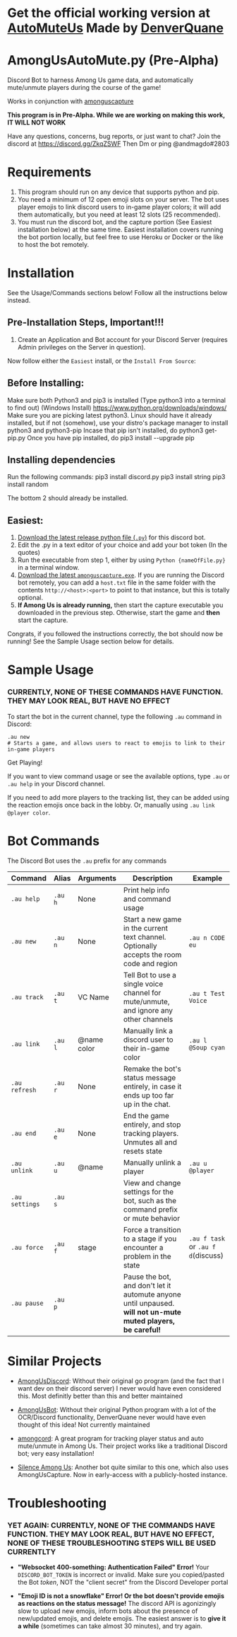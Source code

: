 # Get the official working version at [AutoMuteUs](https://github.com/denverquane/automuteus) Made by [DenverQuane](https://github.com/denverquane)
# AmongUsAutoMute.py (Pre-Alpha) 

Discord Bot to harness Among Us game data, and automatically mute/unmute players during the course of the game!

Works in conjunction with [amonguscapture](https://github.com/denverquane/amonguscapture)

**This program is in Pre-Alpha. While we are working on making this work, IT WILL NOT WORK**

Have any questions, concerns, bug reports, or just want to chat? Join the discord at https://discord.gg/ZkqZSWF Then Dm or ping @andmagdo#2803 

# Requirements

1. This program should run on any device that supports python and pip.
2. You need a minimum of 12 open emoji slots on your server. The bot uses player emojis to link discord users to in-game player colors; it will add them automatically, but you need at least 12 slots (25 recommended).
3. You must run the discord bot, and the capture portion (See Easiest installation below) at the same time. Easiest installation covers running the bot
portion locally, but feel free to use Heroku or Docker or the like to host the bot remotely.


# Installation

See the
Usage/Commands sections below! Follow all the instructions below instead.

## Pre-Installation Steps, Important!!!
1. Create an Application and Bot account for your Discord Server (requires Admin privileges on the Server in question).

Now follow either the `Easiest` install, or the `Install From Source`:

## Before Installing:
Make sure both Python3 and pip3 is installed (Type python3 into a terminal to find out)
(Windows Install) https://www.python.org/downloads/windows/ Make sure you are picking latest python3.
Linux should have it already installed, but if not (somehow), use your distro's package manager to install python3 and python3-pip
Incase that pip isn't installed, do python3 get-pip.py
Once you have pip installed, do pip3 install --upgrade pip

## Installing dependencies
Run the following commands:
pip3 install discord.py
pip3 install string
pip3 install random

The bottom 2 should already be installed.


## Easiest:
1. [Download the latest release python file (`.py`)](https://github.com/andmagdo/amongusdiscord.py/releases) for this discord bot.
2. Edit the .py in a text editor of your choice and add your bot token (In the quotes)
3. Run the executable from step 1, either by using `Python {nameOfFile.py}` in a terminal window.
4. [Download the latest `amonguscapture.exe`](https://github.com/denverquane/amonguscapture/releases). If you are running the Discord bot remotely,
you can add a `host.txt` file in the same folder with the contents `http://<host>:<port>` to point to that instance, but this is totally optional.
5. **If Among Us is already running,** then start the capture executable you downloaded in the previous step. Otherwise, start the game and **then** start the capture.

Congrats, if you followed the instructions correctly, the bot should now be running! See the Sample Usage section below for details.

# Sample Usage
### CURRENTLY, NONE OF THESE COMMANDS HAVE FUNCTION. THEY MAY LOOK REAL, BUT HAVE NO EFFECT
To start the bot in the current channel, type the following `.au` command in Discord:
```
.au new
# Starts a game, and allows users to react to emojis to link to their in-game players
```
Get Playing!

If you want to view command usage or see the available options, type `.au` or `.au help` in your Discord channel.

If you need to add more players to the tracking list, they can be added using the reaction emojis once back in the lobby. Or, manually using `.au link @player color`.

# Bot Commands
The Discord Bot uses the `.au` prefix for any commands

|Command| Alias | Arguments | Description | Example |
|---|---|---|---|---|
|`.au help`|`.au h`|None|Print help info and command usage||
|`.au new`|`.au n`|None|Start a new game in the current text channel. Optionally accepts the room code and region|`.au n CODE eu`|
|`.au track`|`.au t`|VC Name|Tell Bot to use a single voice channel for mute/unmute, and ignore any other channels|`.au t Test Voice`|
|`.au link`|`.au l`|@name color|Manually link a discord user to their in-game color|`.au l @Soup cyan`|
|`.au refresh`|`.au r`|None|Remake the bot's status message entirely, in case it ends up too far up in the chat.||
|`.au end`|`.au e`|None|End the game entirely, and stop tracking players. Unmutes all and resets state||
|`.au unlink`|`.au u`|@name|Manually unlink a player|`.au u @player`|
|`.au settings`|`.au s`||View and change settings for the bot, such as the command prefix or mute behavior||
|`.au force`|`.au f`|stage|Force a transition to a stage if you encounter a problem in the state|`.au f task` or `.au f d`(discuss)|
|`.au pause`|`.au p`||Pause the bot, and don't let it automute anyone until unpaused. **will not un-mute muted players, be careful!**||

# Similar Projects

- [AmongUsDiscord](https://github.com/denverquane/amongusdiscord): Without their original go program (and the fact that I want dev on their discord server) I never would have even considered this. Most definitly better than this and better maintained

- [AmongUsBot](https://github.com/alpharaoh/AmongUsBot): Without their original Python program
with a lot of the OCR/Discord functionality, DenverQuane never would have even thought of this idea! Not currently maintained

- [amongcord](https://github.com/pedrofracassi/amongcord): A great program for tracking player status and auto mute/unmute in Among Us.
Their project works like a traditional Discord bot; very easy installation!

- [Silence Among Us](https://github.com/tanndev/silence-among-us#silence-among-us): Another bot quite similar to this one, which also uses AmongUsCapture. Now in early-access with a publicly-hosted instance.

# Troubleshooting
### YET AGAIN: CURRENTLY, NONE OF THE COMMANDS HAVE FUNCTION. THEY MAY LOOK REAL, BUT HAVE NO EFFECT, NONE OF THESE TROUBLESHOOTING STEPS WILL BE USED CURRENTLTY

- **"Websocket 400-something: Authentication Failed" Error!**
Your `DISCORD_BOT_TOKEN` is incorrect or invalid. Make sure you copied/pasted the Bot *token*, NOT the "client secret" from the Discord Developer portal

- **"Emoji ID is not a snowflake" Error! Or the bot doesn't provide emojis as reactions on the status message!**
The discord API is agonizingly slow to upload new emojis, inform bots about the presence of new/updated emojis, and delete emojis.
The easiest answer is to **give it a while** (sometimes can take almost 30 minutes), and try again.


